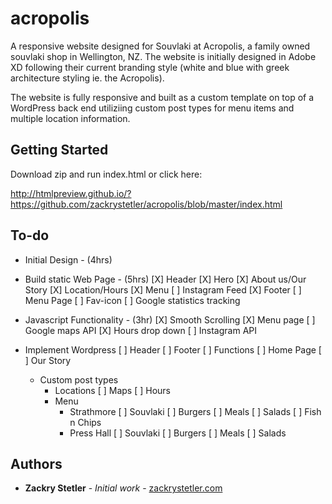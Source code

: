 # acropolis

A responsive website designed for Souvlaki at Acropolis, a family owned souvlaki shop in Wellington, NZ. The website is initially designed in Adobe XD following their current branding style (white and blue with greek architecture styling ie. the Acropolis).

The website is fully responsive and built as a custom template on top of a WordPress back end utiliziing custom post types for menu items and multiple location information.

## Getting Started

Download zip and run index.html or click here:

http://htmlpreview.github.io/?https://github.com/zackrystetler/acropolis/blob/master/index.html

## To-do
- Initial Design - (4hrs)
- Build static Web Page - (5hrs)
    [X] Header
    [X] Hero
    [X] About us/Our Story
    [X] Location/Hours
    [X] Menu
    [ ] Instagram Feed
    [X] Footer
    [ ] Menu Page
    [ ] Fav-icon
    [ ] Google statistics tracking

- Javascript Functionality - (3hr)
    [X] Smooth Scrolling
    [X] Menu page
    [ ] Google maps API
    [X] Hours drop down
    [ ] Instagram API

- Implement Wordpress
    [ ] Header
    [ ] Footer
    [ ] Functions
    [ ] Home Page
    [ ] Our Story
    - Custom post types
        - Locations
            [ ] Maps
            [ ] Hours
        - Menu
            - Strathmore
                [ ] Souvlaki
                [ ] Burgers
                [ ] Meals
                [ ] Salads
                [ ] Fish n Chips
            - Press Hall
                [ ] Souvlaki
                [ ] Burgers
                [ ] Meals
                [ ] Salads


## Authors

* **Zackry Stetler** - *Initial work* - [zackrystetler.com](https://www.zackrystetler.com/)

